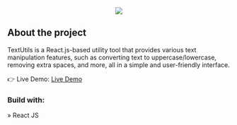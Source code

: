 <div align='center'><img src='https://thumbs.dreamstime.com/b/textbook-writing-vector-icon-filled-flat-sign-mobile-concept-web-design-book-page-pen-glyph-education-symbol-logo-161131911.jpg'/></div>

<h2>About the project</h2>

<p>TextUtils is a React.js-based utility tool that provides various text manipulation features, such as converting text to uppercase/lowercase, removing extra spaces, and more, all in a simple and user-friendly interface.</p>

👉 Live Demo: <a href='https://lively-fairy-ad9444.netlify.app/'>Live Demo</a>

<h3>Build with:</h3>

» React JS
